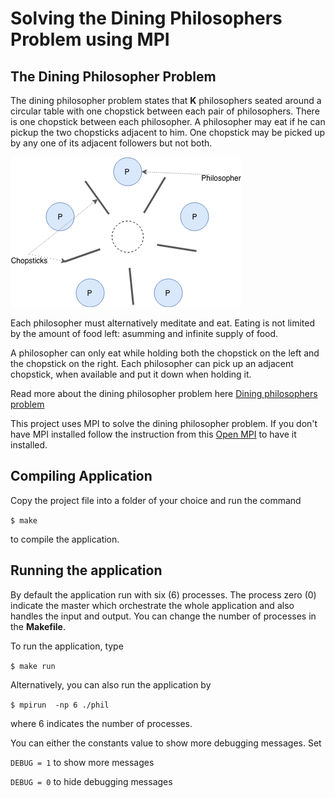 # Solving the Dining Philosophers Problem using MPI

## The Dining Philosopher Problem
The dining philosopher problem states that **K** philosophers seated around a circular table with one chopstick between each pair of philosophers. There is one chopstick between each philosopher. A philosopher may eat if he can pickup the two chopsticks adjacent to him. One chopstick may be picked up by any one of its adjacent followers but not both.


![alt text](./philosophers.png?raw=true)

Each philosopher must alternatively meditate and eat. Eating is not limited by the amount of food left: asumming and infinite supply of food. 

A philosopher can only eat while holding both the chopstick on the left and the chopstick on the right.  Each philosopher can pick up an adjacent chopstick, when available and put it down when holding it. 

Read more about the dining philosopher problem here [Dining philosophers problem](https://en.wikipedia.org/wiki/Dining_philosophers_problem)

This project uses MPI to solve the dining philosopher problem. If you don't have MPI installed follow the instruction from this [Open MPI](https://www.open-mpi.org/faq/?category=building) to have it installed.

## Compiling Application
Copy the project file into a folder of your choice and run the command

`$ make`

to compile the application.

## Running the application
By default the application run with six (6) processes. The process zero (0) indicate the master which orchestrate the whole application and also handles the input and output. You can change the number of processes in the **Makefile**. 

To run the application, type

`$ make run`

Alternatively, you can also run the application by 

`$ mpirun  -np 6 ./phil`

where 6 indicates the number of processes.

You can either the constants value to show more debugging messages. Set

`DEBUG = 1` to show more messages

`DEBUG = 0` to hide debugging messages
